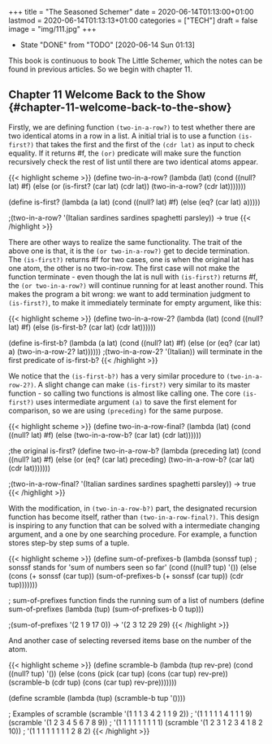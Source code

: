 +++
title = "The Seasoned Schemer"
date = 2020-06-14T01:13:00+01:00
lastmod = 2020-06-14T01:13:13+01:00
categories = ["TECH"]
draft = false
image = "img/111.jpg"
+++

-   State "DONE"       from "TODO"       <span class="timestamp-wrapper"><span class="timestamp">[2020-06-14 Sun 01:13]</span></span>

This book is continuous to book The Little Schemer, which the notes can be found
in previous articles. So we begin with chapter 11.


## Chapter 11 Welcome Back to the Show {#chapter-11-welcome-back-to-the-show}

Firstly, we are defining function `(two-in-a-row?)` to test whether there are two
identical atoms in a row in a list. A initial trial is to use a function
`(is-first?)` that takes the first and the first of the `(cdr lat)` as input to
check equality. If it returns #f, the `(or)` predicate will make sure the
function recursively check the rest of list until there are two identical atoms appear.

{{< highlight scheme >}}
(define two-in-a-row?
  (lambda (lat)
    (cond
      ((null? lat) #f)
      (else
        (or (is-first? (car lat) (cdr lat))
            (two-in-a-row? (cdr lat)))))))

(define is-first?
  (lambda (a lat)
    (cond
      ((null? lat) #f)
      (else (eq? (car lat) a)))))

;(two-in-a-row? '(Italian sardines sardines spaghetti parsley)) -> true
{{< /highlight >}}

There are other ways to realize the same functionality. The trait of the above one
is that, it is the `(or two-in-a-row?)` get to decide termination. The `(is-first?)` returns #f for two cases, one is when the original lat has
one atom, the other is no two-in-row. The first case will not make the function
terminate - even though the lat is null with `(is-first?)` returns #f, the `(or
two-in-a-row?)` will continue running for at least another round. This makes the
program a bit wrong: we want to add termination judgment to `(is-first?)`, to
make it immediately terminate for empty argument, like this:

{{< highlight scheme >}}
(define two-in-a-row-2?
  (lambda (lat)
    (cond
      ((null? lat) #f)
      (else
       (is-first-b? (car lat) (cdr lat))))))

(define is-first-b?
  (lambda (a lat)
    (cond
      ((null? lat) #f)
      (else (or (eq? (car lat) a)
                (two-in-a-row-2? lat))))))
;(two-in-a-row-2? '(Italian)) will terminate in the first predicate of is-first-b?
{{< /highlight >}}

We notice that the `(is-first-b?)` has a very similar procedure to
`(two-in-a-row-2?)`. A slight change can make `(is-first?)` very similar to its
master function - so calling two functions is almost like calling one. The
core `(is-first?)` uses intermediate argument `(a)` to save the first element
for comparison, so we are using `(preceding)` for the same purpose.

{{< highlight scheme >}}
(define two-in-a-row-final?
  (lambda (lat)
    (cond
      ((null? lat) #f)
      (else (two-in-a-row-b? (car lat) (cdr lat))))))

;the original is-first?
(define two-in-a-row-b?
  (lambda (preceding lat)
    (cond
      ((null? lat) #f)
      (else (or (eq? (car lat) preceding)
                (two-in-a-row-b? (car lat) (cdr lat)))))))

;(two-in-a-row-final? '(Italian sardines sardines spaghetti parsley)) -> true
{{< /highlight >}}

With the modification, in `(two-in-a-row-b?)` part, the designated recursion function has
become itself, rather than `(two-in-a-row-final?)`. This design is inspiring to
any function that can be solved with a intermediate changing argument, and a one
by one searching procedure. For example, a function stores step-by step sums of a tuple.

{{< highlight scheme >}}
(define sum-of-prefixes-b
  (lambda (sonssf tup)     ; sonssf stands for 'sum of numbers seen so far'
    (cond
      ((null? tup) '())
      (else (cons (+ sonssf (car tup))
                  (sum-of-prefixes-b
                   (+ sonssf (car tup))
                   (cdr tup)))))))

; sum-of-prefixes function finds the running sum of a list of numbers
(define sum-of-prefixes
  (lambda (tup)
    (sum-of-prefixes-b 0 tup)))

;(sum-of-prefixes '(2 1 9 17 0)) -> '(2 3 12 29 29)
{{< /highlight >}}

And another case of selecting reversed items base on the number of the atom.

{{< highlight scheme >}}
(define scramble-b
  (lambda (tup rev-pre)
    (cond
      ((null? tup) '())
      (else
       (cons (pick (car tup) (cons (car tup) rev-pre))
             (scramble-b (cdr tup)
                         (cons (car tup) rev-pre)))))))

(define scramble
  (lambda (tup)
    (scramble-b tup '())))

; Examples of scramble
(scramble '(1 1 1 3 4 2 1 1 9 2))       ; '(1 1 1 1 1 4 1 1 1 9)
(scramble '(1 2 3 4 5 6 7 8 9))         ; '(1 1 1 1 1 1 1 1 1)
(scramble '(1 2 3 1 2 3 4 1 8 2 10))    ; '(1 1 1 1 1 1 1 1 2 8 2)
{{< /highlight >}}
